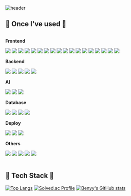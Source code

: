 ![header](https://capsule-render.vercel.app/api?type=rounded&color=timeGradient&text=Welcome%20to%20Benyy's%20GitHub%20👋&fontSize=40&fontAlignY=50&fontAlign=50&height=180&animation=twinkling)

## 🔨 Once I've used 🔨

<div style="display:flex; flex-direction:column; align-items:flex-start;">
    <!-- Frontend -->
    <p><strong>Frontend</strong></p>
    <div>
        <img src="https://img.shields.io/badge/html5-E34F26?style=for-the-badge&logo=html5&logoColor=white"> 
        <img src="https://img.shields.io/badge/css-1572B6?style=for-the-badge&logo=css3&logoColor=white"> 
        <img src="https://img.shields.io/badge/javascript-F7DF1E?style=for-the-badge&logo=javascript&logoColor=white">
        <img src="https://img.shields.io/badge/typescript-3178C6?style=for-the-badge&logo=typescript&logoColor=white">
        <img src="https://img.shields.io/badge/tailwindcss-06B6D4?style=for-the-badge&logo=tailwindcss&logoColor=white"> 
        <img src="https://img.shields.io/badge/framer-0055FF?style=for-the-badge&logo=framer&logoColor=white">  
        <img src="https://img.shields.io/badge/styledcomponents-DB7093?style=for-the-badge&logo=styledcomponents&logoColor=white"> 
        <img src="https://img.shields.io/badge/react-61DAFB?style=for-the-badge&logo=react&logoColor=white">
        <img src="https://img.shields.io/badge/next.js-000000?style=for-the-badge&logo=nextdotjs&logoColor=white">
        <img src="https://img.shields.io/badge/reactquery-FF4154?style=for-the-badge&logo=reactquery&logoColor=white">
        <img src="https://img.shields.io/badge/redux-764ABC?style=for-the-badge&logo=redux&logoColor=white">
        <img src="https://img.shields.io/badge/zustand-764ABC?style=for-the-badge&logo=redux&logoColor=white">
        <img src="https://img.shields.io/badge/reacthookform-EC5990?style=for-the-badge&logo=reacthookform&logoColor=white"> 
        <img src="https://img.shields.io/badge/reactrouter-CA4245?style=for-the-badge&logo=reactrouter&logoColor=white"> 
        <img src="https://img.shields.io/badge/pwa-5A0FC8?style=for-the-badge&logo=pwa&logoColor=white">
        <img src="https://img.shields.io/badge/vite-646CFF?style=for-the-badge&logo=vite&logoColor=white">
        <img src="https://img.shields.io/badge/webpack-8DD6F9?style=for-the-badge&logo=webpack&logoColor=white">
        <img src="https://img.shields.io/badge/storybook-FF4785?style=for-the-badge&logo=storybook&logoColor=white">
    </div>
    <!-- Backend -->
    <p><strong>Backend</strong></p>
    <div>
        <img src="https://img.shields.io/badge/python-3776AB?style=for-the-badge&logo=python&logoColor=white">
        <img src="https://img.shields.io/badge/fastapi-009688?style=for-the-badge&logo=fastapi&logoColor=white">
        <img src="https://img.shields.io/badge/springboot-6DB33F?style=for-the-badge&logo=springboot&logoColor=white">
        <img src="https://img.shields.io/badge/node-339933?style=for-the-badge&logo=nodedotjs&logoColor=white">
        <img src="https://img.shields.io/badge/nestjs-E0234E?style=for-the-badge&logo=nestjs&logoColor=white">
    </div>
    <!-- ai -->
    <p><strong>AI</strong></p>
    <div>
        <img src="https://img.shields.io/badge/jupyter-F37626?style=for-the-badge&logo=jupyter&logoColor=white">
        <img src="https://img.shields.io/badge/numpy-013243?style=for-the-badge&logo=numpy&logoColor=white">
        <img src="https://img.shields.io/badge/pytorch-EE4C2C?style=for-the-badge&logo=pytorch&logoColor=white">
    </div>
    <!-- Database -->
    <p><strong>Database</strong></p>
    <div>
        <img src="https://img.shields.io/badge/mysql-4479A1?style=for-the-badge&logo=mysql&logoColor=white"> 
        <img src="https://img.shields.io/badge/firebase-FFCA28?style=for-the-badge&logo=firebase&logoColor=white">
        <img src="https://img.shields.io/badge/mongodb-47A248?style=for-the-badge&logo=mongodb&logoColor=white">
        <img src="https://img.shields.io/badge/redis-DC382D?style=for-the-badge&logo=redis&logoColor=white">
    </div>
    <!-- Deploy -->
    <p><strong>Deploy</strong></p>
    <div>
        <img src="https://img.shields.io/badge/amazonec2-FF9900?style=for-the-badge&logo=amazonec2&logoColor=white"> 
        <img src="https://img.shields.io/badge/amazons3-569A31?style=for-the-badge&logo=amazons3&logoColor=white">
        <img src="https://img.shields.io/badge/vercel-000000?style=for-the-badge&logo=vercel&logoColor=white"> 
    </div>
    <!-- Others -->
    <p><strong>Others</strong></p>
    <div>
        <img src="https://img.shields.io/badge/eslint-4B32C3?style=flat-square&logo=eslint&logoColor=white">
        <img src="https://img.shields.io/badge/prettier-F7B93E?style=flat-square&logo=prettier&logoColor=white">
        <img src="https://img.shields.io/badge/jira-0052CC?style=flat-square&logo=jira&logoColor=white">
        <img src="https://img.shields.io/badge/notion-000000?style=flat-square&logo=notion&logoColor=white">
        <img src="https://img.shields.io/badge/postman-FF6C37?style=flat-square&logo=postman&logoColor=white">
    </div>
<br>
</div>

## 🔧 Tech Stack 🔧

[![Top Langs](https://github-readme-stats.vercel.app/api/top-langs/?username=benyy0101&layout=compact&theme=tokyonight)](https://github.com/benyy0101)
[![Solved.ac Profile](http://mazassumnida.wtf/api/v2/generate_badge?boj=benyy0101)](https://solved.ac/benyy0101/)
[![Benyy's GitHub stats](https://github-readme-stats.vercel.app/api?username=benyy0101&include_all_commits=true&show_icons=true&theme=cobalt)](https://github.com/benyy0101/github-readme-stats)
